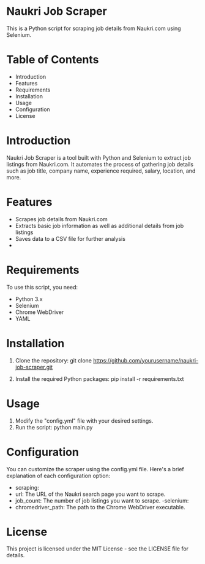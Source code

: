 # Naukri Job Scraper
This is a Python script for scraping job details from Naukri.com using Selenium.

# Table of Contents
- Introduction
- Features
- Requirements
- Installation
- Usage
- Configuration
- License

# Introduction
Naukri Job Scraper is a tool built with Python and Selenium to extract job listings from Naukri.com. It automates the process of gathering job details such as job title, company name, experience required, salary, location, and more.

# Features
- Scrapes job details from Naukri.com
- Extracts basic job information as well as additional details from job listings
- Saves data to a CSV file for further analysis
- 
# Requirements
To use this script, you need:

- Python 3.x
- Selenium
- Chrome WebDriver
- YAML
  
# Installation
1. Clone the repository:
git clone https://github.com/yourusername/naukri-job-scraper.git

2. Install the required Python packages:
pip install -r requirements.txt

# Usage
1. Modify the "config.yml" file with your desired settings.
2. Run the script:
python main.py

# Configuration
You can customize the scraper using the config.yml file. Here's a brief explanation of each configuration option:

- scraping:
 - url: The URL of the Naukri search page you want to scrape.
 - job_count: The number of job listings you want to scrape.
-selenium:
  - chromedriver_path: The path to the Chrome WebDriver executable.
  
# License
This project is licensed under the MIT License - see the LICENSE file for details.
